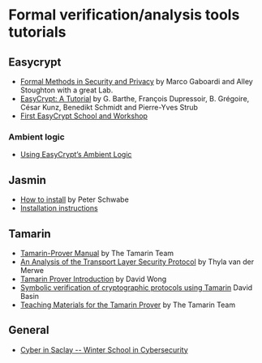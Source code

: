 # Formal verification/analysis tools tutorials

## Easycrypt

* [Formal Methods in Security and Privacy](https://cs-people.bu.edu/gaboardi/teaching/S21-CS591.html) by Marco Gaboardi and Alley Stoughton with a great Lab.
* [EasyCrypt: A Tutorial](https://www.semanticscholar.org/paper/EasyCrypt%3A-A-Tutorial-Barthe-Dupressoir/e6d0ac36f37643ab15875c3a5a830e9e51dbf08d) by G. Barthe, François Dupressoir, B. Grégoire, César Kunz, Benedikt Schmidt and Pierre-Yves Strub
* [First EasyCrypt School and Workshop](https://software.imdea.org/projects/certicrypt/school.html)

### Ambient logic

* [Using EasyCrypt’s Ambient Logic](https://cs-people.bu.edu/gaboardi/teaching/S21-CS591/labs/week1/ambient.pdf)

## Jasmin

* [How to install](https://cryptojedi.org/programming/jasmin.shtml) by Peter Schwabe
* [Installation instructions](https://github.com/jasmin-lang/jasmin/wiki/Installation-instructions)

## Tamarin

* [Tamarin-Prover Manual](https://tamarin-prover.github.io/manual/tex/tamarin-manual.pdf) by The Tamarin Team
* [An Analysis of the Transport Layer Security Protocol](https://www.isg.rhul.ac.uk/~kp/theses/TvdMthesis.pdf) by Thyla van der Merwe
* [Tamarin Prover Introduction](https://www.youtube.com/watch?v=XptJG19hDcQ&ab_channel=DavidWong) by David Wong
* [Symbolic verification of cryptographic protocols using Tamarin](https://resources.mpi-inf.mpg.de/departments/rg1/conferences/vtsa18/slides/basin-lecture2.pdf) David Basin
* [Teaching Materials for the Tamarin Prover](https://github.com/tamarin-prover/teaching) by The Tamarin Team


## General

* [Cyber in Saclay -- Winter School in Cybersecurity](https://gdr-school.sciencesconf.org/resource/page/id/3)

